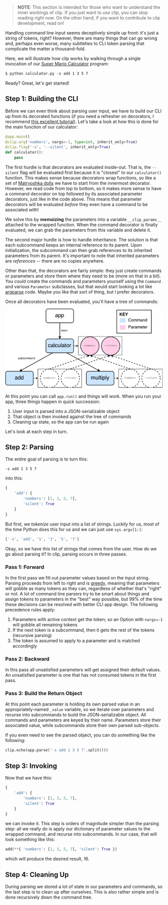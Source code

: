 > **NOTE**: This section is intended for those who want to understand the inner workings of clip. If you just want to *use* clip, you can stop reading right now. On the other hand, if you want to contribute to clip development, read on!

Handling command line input seems deceptively simple up front: it's just a string of tokens, right? However, there are many things that can go wrong and, perhaps even worse, many subtleties to CLI token parsing that complicate the matter a thousand-fold.

Here, we will illustrate how clip works by walking through a single invocation of our [Super Mario Calculator](inheriting-parameters.md) program:

```diff
$ python calculator.py -s add 1 3 5 7
```

Ready? Great, let's get started!

## Step 1: Building the CLI

Before we can even think about parsing user input, we have to build our CLI up from its decorated functions (if you need a refresher on decorators, I recommend [this excellent tutorial](http://simeonfranklin.com/blog/2012/jul/1/python-decorators-in-12-steps/)). Let's take a look at how this is done for the main function of our calculator:

```python
@app.main()
@clip.arg('numbers', nargs=-1, type=int, inherit_only=True)
@clip.flag('-s', '--silent', inherit_only=True)
def calculator():
	pass
```

The first hurdle is that decorators are evaluated inside-out. That is, the `--silent` flag will be evaluated first because it is "closest" to our `calculator()` function. This makes sense because decorators wrap functions, so like a set of [Matryoshka dolls](http://en.wikipedia.org/wiki/Matryoshka_doll) we have to start from the innermost decorator. However, we read code from top to bottom, so it makes more sense to have a command decorator on top followed by its associated parameter decorators, just like in the code above. This means that parameter decorators will be evaluated *before* they even have a command to be associated with!

We solve this by **memoizing** the parameters into a variable `__clip_params__` attached to the wrapped function. When the command decorator is finally evaluated, we can grab the parameters from this variable and delete it.

The second major hurdle is how to handle inheritance. The solution is that each subcommand keeps an internal reference to its parent. Upon initialization, the subcommand can then grab references to its inherited parameters from its parent. It's important to note that inherited parameters are *references* -- there are no copies anywhere.

Other than that, the decorators are fairly simple: they just create commands or parameters and store them where they need to be (more on that in a bit). You *could* create the commands and parameters yourself using the `Command` and various `Parameter` subclasses, but that would start looking a lot like [argparse](http://pymotw.com/2/argparse/) code. Maybe you like that sort of thing, but I prefer decorators.

Once all decorators have been evaluated, you'll have a tree of commands:

![Command Tree](command-tree.png)

At this point you can call `app.run()` and things will work. When you run your app, three things happen in quick succession:

1. User input is parsed into a JSON-serializable object
2. That object is then invoked against the tree of commands
3. Cleaning up state, so the app can be run again

Let's look at each step in turn.

## Step 2: Parsing

The entire goal of parsing is to turn this:

```
-s add 1 3 5 7
```

into this:

```python
{
	'add': {
		'numbers': [1, 3, 5, 7],
		'silent': True
	}
}
```

But first, we *tokenize* user input into a list of strings. Luckily for us, most of the time Python does this for us and we can just use `sys.argv[1:]`:

```python
['-s', 'add', '1', '3', '5', '7']
```

Okay, so we have this list of strings that comes from the user. How do we go about parsing it? In clip, parsing occurs in three passes.

### Pass 1: Forward

In the first pass we fill out parameter values based on the input string. Parsing proceeds from left to right and is [greedy](http://en.wikipedia.org/wiki/Greedy_algorithm), meaning that parameters will gobble as many tokens as they can, regardless of whether that's "right" or not. A lot of command line parsers try to be smart about things and assign tokens to parameters in the "best" way possible, but 99% of the time these decisions can be resolved with better CLI app design. The following precedence rules apply:

1. Parameters with active context get the token; so an Option with `nargs=-1` will gobble all remaining tokens
2. If the next token is a subcommand, then it gets the rest of the tokens (recursive parsing)
3. The token is assumed to apply to a parameter and is matched accordingly

### Pass 2: Backward

In this pass all unsatisfied parameters will get assigned their default values. An unsatisfied parameter is one that has not consumed tokens in the first pass.

### Pass 3: Build the Return Object

At this point each parameter is holding its own parsed value in an appropriately-named `_value` variable, so we iterate over parameters and recurse into subcommands to build the JSON-serializable object. All commands and parameters are keyed by their name. Parameters store their associated value, while subcommands store their own parsed sub-objects.

If you even need to see the parsed object, you can do something like the following:

```python
clip.echo(app.parse('-s add 1 3 5 7'.split()))
```

## Step 3: Invoking

Now that we have this:

```python
{
	'add': {
		'numbers': [1, 3, 5, 7],
		'silent': True
	}
}
```

we can invoke it. This step is orders of magnitude simpler than the parsing step: all we really do is apply our dictionary of parameter values to the wrapped command, and recurse into subcommands. In our case, that will look something like this:

```python
add(**{ 'numbers': [1, 3, 5, 7], 'silent': True })
```

which will produce the desired result, 16.

## Step 4: Cleaning Up

During parsing we stored a lot of state in our parameters and commands, so the last step is to clean up after ourselves. This is also rather simple and is done recursively down the command tree.
